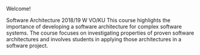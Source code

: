 Welcome!

Software Architecture 2018/19 W
VO/KU
This course highlights the importance of developing a software architecture for complex software systems. The course focuses on investigating properties of proven software architectures and involves students in applying those architectures in a software project.
